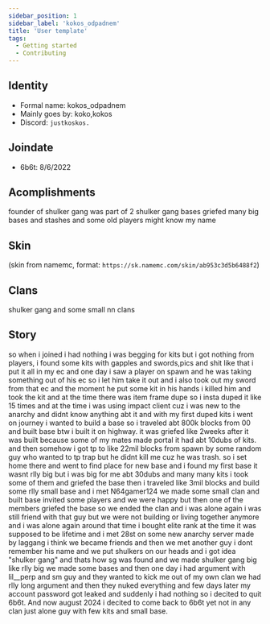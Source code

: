 ```yaml
---
sidebar_position: 1
sidebar_label: 'kokos_odpadnem'
title: 'User template'
tags:
  - Getting started
  - Contributing
---
```



## Identity
* Formal name: kokos_odpadnem
* Mainly goes by: koko,kokos
* Discord: `justkoskos.`

## Joindate
* 6b6t: 8/6/2022
 
## Acomplishments
founder of shulker gang 
was part of 2 shulker gang bases 
griefed many big bases and stashes 
and some old players might know my name 

## Skin
(skin from namemc, format: `https://sk.namemc.com/skin/ab953c3d5b6488f2`)

## Clans 
shulker gang 
and some small nn clans 

## Story 
so when i joined i had nothing i was begging for kits but i got nothing from players, i found some kits with gapples and swords,pics and shit like that i put it all in my ec and one day i saw a player on spawn and he was taking something out of his ec so i let him take it out and i also took out my sword from that ec and the moment he put some kit in his hands i killed him and took the kit and at the time there was item frame dupe so i insta duped it like 15 times and at the time i was using impact client cuz i was new to the anarchy and didnt know anything abt it and with my first duped kits i went on journey i wanted to build a base so i traveled abt 800k blocks from 00 and built base btw i built it on highway.
it was griefed like 2weeks after it was built because some of my mates made portal it had abt 10dubs of kits. and then somehow i got tp to like 22mil blocks from spawn by some random guy who wanted to tp trap but he didnt kill me cuz he was trash. so i set home there and went to find place for new base and i found my first base it wasnt rlly big but i was big for me abt 30dubs and many many kits i took some of them and griefed the base then i traveled like 3mil blocks and build some rlly small base and i met N64gamer124 we made some small clan and built base invited some players and we were happy but then one of the members griefed the base so we ended the clan and i was alone again i was still friend with that guy but we were not building or living together anymore and i was alone again around that time i bought elite rank at the time it was supposed to be lifetime and i met 28st on some new anarchy server made by laggang i think we became friends and then we met another guy i dont remember his name and we put shulkers on our heads and i got idea "shulker gang" and thats how sg was found and we made shulker gang big like rlly big we made some bases and then one day i had argument with lil__perp and sm guy and they wanted to kick me out of my own clan we had rlly long argument and then they nuked everything and few days later my account password got leaked and suddenly i had nothing so i decited to quit 6b6t. And now august 2024 i decited to come back to 6b6t yet not in any clan just alone guy with few kits and small base. 
